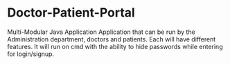 # Doctor-Patient-Portal
Multi-Modular Java Application
Application that can be run by the Administration department, doctors and patients. Each will have different features.
It will run on cmd with the ability to hide passwords while entering for login/signup.
